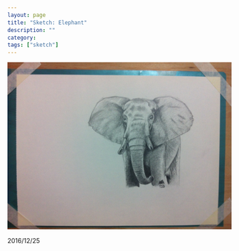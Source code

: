 ```yaml
---
layout: page
title: "Sketch: Elephant"
description: ""
category:
tags: ["sketch"]
---
```


![elephant](/assets/images/pencil-sketch-0101.jpg)

2016/12/25
